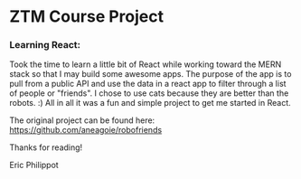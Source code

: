 # ZTM Course Project

### Learning React:

Took the time to learn a little bit of React while working toward the MERN stack so that I may build some awesome apps. The purpose of the app is to pull from a public API and use the data in a react app to filter through a list of people or "friends". I chose to use cats because they are better than the robots. :) All in all it was a fun and simple project to get me started in React. 

The original project can be found here: https://github.com/aneagoie/robofriends

Thanks for reading!

Eric Philippot
